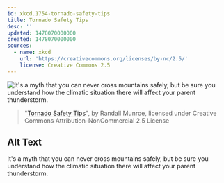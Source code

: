 ```yaml
---
id: xkcd.1754-tornado-safety-tips
title: Tornado Safety Tips
desc: ''
updated: 1478070000000
created: 1478070000000
sources:
  - name: xkcd
    url: 'https://creativecommons.org/licenses/by-nc/2.5/'
    license: Creative Commons 2.5
---
```

![It's a myth that you can never cross mountains safely, but be sure you understand how the climatic situation there will affect your parent thunderstorm.](https://imgs.xkcd.com/comics/tornado_safety_tips.png)
> "[Tornado Safety Tips](https://xkcd.com/1754/)", by Randall Munroe, licensed under Creative Commons Attribution-NonCommercial 2.5 License

## Alt Text
It's a myth that you can never cross mountains safely, but be sure you understand how the climatic situation there will affect your parent thunderstorm.
